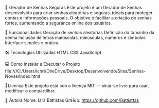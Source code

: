 🔐 Gerador de Senhas Seguras
Este projeto é um Gerador de Senhas desenvolvido para criar senhas aleatórias e seguras, ideais para proteger contas e informações pessoais. O objetivo é facilitar a criação de senhas fortes, aumentando a segurança online dos usuários.

🚀 Funcionalidades
Geração de senhas aleatórias
Definição do tamanho da senha
Inclusão de letras maiúsculas, minúsculas, números e símbolos
Interface simples e prática

🛠️ Tecnologias Utilizadas
HTML
CSS
JavaScript

💻 Como Instalar e Executar o Projeto
file:///C:/Users/ichri/OneDrive/Desktop/Desenvolvendo/Sites/Senhas-Novas/index.html

📄Licença
Este projeto está sob a licença MIT — sinta-se livre para usar, modificar e compartilhar.

👤 Autora
Nome: Iara Battistas
GitHub: https://github.com/Battisttas


